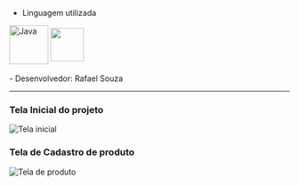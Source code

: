 -  Linguagem utilizada
<div style="display: inline_block">
<img align="center" alt="Java" width="70px" src="https://www.qftest.com/fileadmin/Webdata/logos-icons/JavaFX.png?style=for-the-badge&logo=java&logoColor=write">
<img align="center" alt="" width="60px" src="https://user-images.githubusercontent.com/22895992/97350961-6f34fc00-1891-11eb-94b3-a1613097159f.png"> 
</div>
<br/>
- Desenvolvedor: Rafael Souza
  <hr>

### Tela Inicial do projeto
![Tela inicial](https://github.com/user-attachments/assets/2739fa33-ffd0-4bdf-825a-427fbd8e669a)
### Tela de Cadastro de produto
![Tela de produto](https://github.com/user-attachments/assets/7dfc22d1-c9c3-483c-a9ea-a9da583e5a69)
